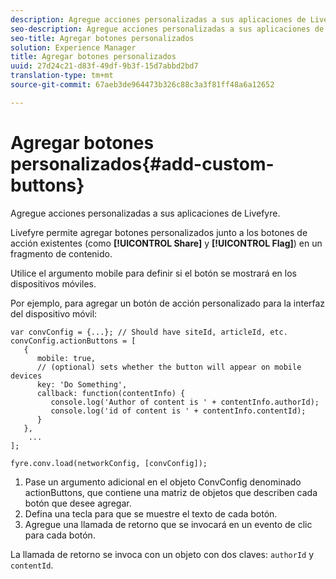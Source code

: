 ```yaml
---
description: Agregue acciones personalizadas a sus aplicaciones de Livefyre.
seo-description: Agregue acciones personalizadas a sus aplicaciones de Livefyre.
seo-title: Agregar botones personalizados
solution: Experience Manager
title: Agregar botones personalizados
uuid: 27d24c21-d83f-49df-9b3f-15d7abbd2bd7
translation-type: tm+mt
source-git-commit: 67aeb3de964473b326c88c3a3f81ff48a6a12652

---
```



# Agregar botones personalizados{#add-custom-buttons}

Agregue acciones personalizadas a sus aplicaciones de Livefyre.

Livefyre permite agregar botones personalizados junto a los botones de acción existentes (como **[!UICONTROL Share]** y **[!UICONTROL Flag]**) en un fragmento de contenido.

Utilice el argumento mobile para definir si el botón se mostrará en los dispositivos móviles.

Por ejemplo, para agregar un botón de acción personalizado para la interfaz del dispositivo móvil:

```
var convConfig = {...}; // Should have siteId, articleId, etc. 
convConfig.actionButtons = [ 
   { 
      mobile: true,  
      // (optional) sets whether the button will appear on mobile devices 
      key: 'Do Something', 
      callback: function(contentInfo) { 
         console.log('Author of content is ' + contentInfo.authorId); 
         console.log('id of content is ' + contentInfo.contentId); 
      } 
   }, 
    ... 
]; 
  
fyre.conv.load(networkConfig, [convConfig]);
```

1. Pase un argumento adicional en el objeto ConvConfig denominado actionButtons, que contiene una matriz de objetos que describen cada botón que desee agregar.
1. Defina una tecla para que se muestre el texto de cada botón.
1. Agregue una llamada de retorno que se invocará en un evento de clic para cada botón.

La llamada de retorno se invoca con un objeto con dos claves: `authorId` y `contentId`.
